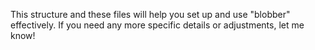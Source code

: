
This structure and these files will help you set up and use "blobber" effectively. If you need any more specific details or adjustments, let me know!